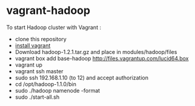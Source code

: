 vagrant-hadoop
==============

To start Hadoop cluster with Vagrant :
- clone this repository
- [install vagrant](http://www.vagrantup.com/) 
- Download hadoop-1.2.1.tar.gz and place in modules/hadoop/files
- vagrant box add base-hadoop http://files.vagrantup.com/lucid64.box
- vagrant up
- vagrant ssh master
- sudo ssh 192.168.1.10 (to 12) and accept authorization
- cd /opt/hadoop-1.1.0/bin
- sudo ./hadoop namenode -format
- sudo ./start-all.sh